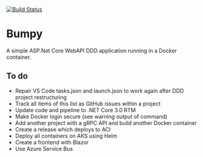 [![Build Status](https://kadluba.visualstudio.com/Bumpy/_apis/build/status/ckadluba.Bumpy?branchName=master)](https://kadluba.visualstudio.com/Bumpy/_build/latest?definitionId=3&branchName=master)

# Bumpy
A simple ASP.Net Core WebAPI DDD application running in a Docker container.

## To do
* Repair VS Code tasks.json and launch.json to work again after DDD project restructuring
* Track all items of this list as GitHub issues within a project
* Update code and pipeline to .NET Core 3.0 RTM
* Make Docker login secure (see warning output of command)
* Add another project with a gRPC API and build another Docker container
* Create a release which deploys to ACI
* Deploy all containers on AKS using Helm
* Create a frontend with Blazor
* Use Azure Service Bus
